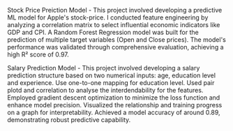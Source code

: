 Stock Price Preiction Model - This project involved developing a predictive ML model for Apple's stock-price. I conducted feature engineering by analyzing a correlation matrix to select influential economic indicators like GDP and CPI. A Random Forest Regression model was built for the prediction of multiple target variables (Open and Close prices). The model's performance was validated through comprehensive evaluation, achieving a high R² score of 0.97.


Salary Prediction Model - This project involved developing a salary prediction structure based on two numerical inputs: age, education level and experience. Use one-to-one mapping for education level. Used pair plotd and correlation to analyse the interdendability for the features. Employed gradient descent optimization to minimize the loss function and enhance model precision. Visualized the relationship and training progress on a graph for interpretability. Achieved a model accuracy of around 0.89, demonstrating robust predictive capability.
